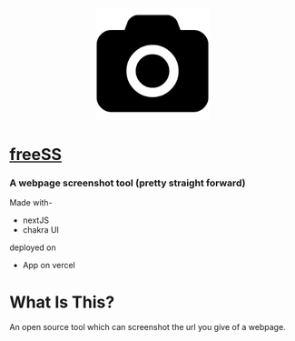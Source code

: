 <p align="center">
  <img src="/public/favicon.png" height="200px" />
</p>


# [freeSS](https://free-ss.vercel.app/)
### A webpage screenshot tool (pretty straight forward)

Made with-
- nextJS
- chakra UI

deployed on
- App on vercel


# What Is This?
An open source tool which can screenshot the url you give of a webpage.
